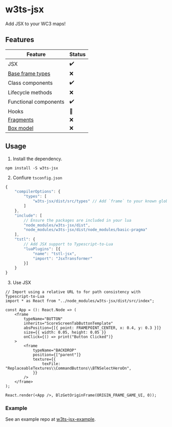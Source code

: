 # w3ts-jsx
Add JSX to your WC3 maps!

## Features
| Feature | Status |
| --- | --- |
| JSX | ✔️ |
| [Base frame types](https://github.com/voces/w3ts-jsx/issues/1) | ❌ |
| Class components | ✔️ |
| Lifecycle methods | ❌ |
| Functional components | ✔️ |
| Hooks | 🚧 |
| [Fragments](https://github.com/voces/w3ts-jsx/issues/2) | ❌ |
| [Box model](https://developer.mozilla.org/en-US/docs/Learn/CSS/Building_blocks/The_box_model) | ❌ |

## Usage
1. Install the dependency.
```
npm install -S w3ts-jsx
```
2. Confiure `tsconfig.json`
```ts
{
    "compilerOptions": {
        "types": [
            "w3ts-jsx/dist/src/types" // Add `frame` to your known global types
        ]
    },
    "include": [
        // Ensure the packages are included in your lua
        "node_modules/w3ts-jsx/dist",
        "node_modules/w3ts-jsx/dist/node_modules/basic-pragma"
    ],
    "tstl": {
        // Add JSX support to Typescript-to-Lua
        "luaPlugins": [{
            "name": "tstl-jsx",
            "import": "JsxTransformer"
        }]
    }
}
```
3. Use JSX
```tsx
// Import using a relative URL to for path consistency with Typescript-to-Lua
import * as React from "../node_modules/w3ts-jsx/dist/src/index";

const App = (): React.Node => (
    <frame
        typeName="BUTTON"
        inherits="ScoreScreenTabButtonTemplate"
        absPosition={[{ point: FRAMEPOINT_CENTER, x: 0.4, y: 0.3 }]}
        size={{ width: 0.05, height: 0.05 }}
        onClick={() => print("Button Clicked")}
    >
        <frame
            typeName="BACKDROP"
            position={["parent"]}
            texture={{
                texFile: "ReplaceableTextures\\CommandButtons\\BTNSelectHeroOn",
            }}
        />
    </frame>
);

React.render(<App />, BlzGetOriginFrame(ORIGIN_FRAME_GAME_UI, 0));
```

### Example
See an example repo at [w3ts-jsx-example](https://github.com/voces/w3ts-jsx-example).
